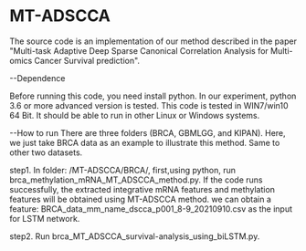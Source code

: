 # MT-ADSCCA
The source code is an implementation of our method described in the paper "Multi-task Adaptive Deep Sparse Canonical Correlation Analysis for Multi-omics Cancer Survival prediction". 


--Dependence

Before running this code, you need install python. In our experiment, python 3.6 or more advanced version is tested. This code is tested in WIN7/win10 64 Bit. It should be able to run in other Linux or Windows systems.

--How to run 
There are three folders (BRCA, GBMLGG, and KIPAN). Here, we just take BRCA data as an example to illustrate this method. Same to other two datasets. 

step1. In folder: /MT-ADSCCA/BRCA/, first,using python, run brca_methylation_mRNA_MT_ADSCCA_method.py. If the code runs successfully, the extracted integrative mRNA features and methylation features will be obtained using MT-ADSCCA method. we can obtain a feature: BRCA_data_mm_name_dscca_p001_8-9_20210910.csv as the input for LSTM network.

step2. Run brca_MT_ADSCCA_survival-analysis_using_biLSTM.py.

